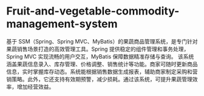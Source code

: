 # Fruit-and-vegetable-commodity-management-system
基于 SSM（Spring、Spring MVC、MyBatis）的果蔬商品管理系统，是专门针对果蔬销售场景打造的高效管理工具。Spring 提供稳定的组件管理和事务处理，Spring MVC 实现流畅的用户交互，MyBatis 保障数据精准存储与查询。  该系统涵盖果蔬信息录入、库存管理、价格调整、销售统计等功能。商家可随时更新商品信息，实时掌握库存动态。系统能根据销售数据生成报表，辅助商家制定采购和营销策略。此外，它还支持有效期预警，减少损耗。通过该系统，可提升果蔬管理效率，增加经营效益。 
